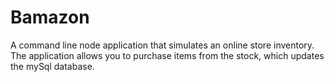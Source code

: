 # Bamazon

A command line node application that simulates an online store inventory. The application allows you to purchase items from the stock, which updates the mySql database.
